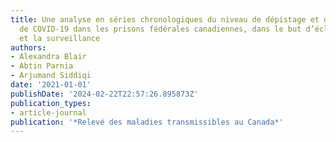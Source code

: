 ```yaml
---
title: Une analyse en séries chronologiques du niveau de dépistage et des éclosions
  de COVID-19 dans les prisons fédérales canadiennes, dans le but d’éclairer la prévention
  et la surveillance
authors:
- Alexandra Blair
- Abtin Parnia
- Arjumand Siddiqi
date: '2021-01-01'
publishDate: '2024-02-22T22:57:26.895873Z'
publication_types:
- article-journal
publication: '*Relevé des maladies transmissibles au Canada*'
---
```

